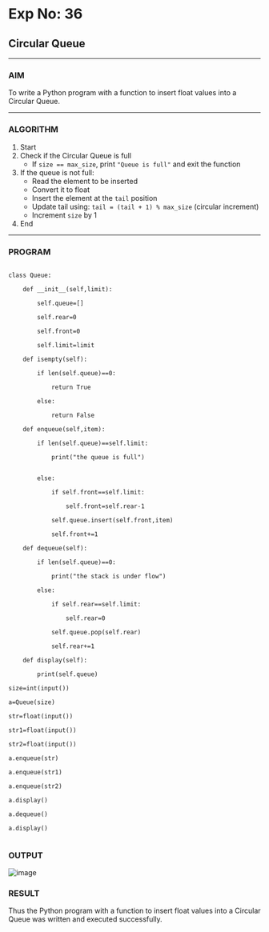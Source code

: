 # Exp No: 36  
## Circular Queue 
---

### AIM  
To write a Python program with a function to insert float values into a Circular Queue.

---

### ALGORITHM

1. Start  
2. Check if the Circular Queue is full  
   - If `size == max_size`, print `"Queue is full"` and exit the function  
3. If the queue is not full:  
   - Read the element to be inserted  
   - Convert it to float  
   - Insert the element at the `tail` position  
   - Update tail using: `tail = (tail + 1) % max_size` (circular increment)  
   - Increment `size` by 1  
4. End

---

### PROGRAM

```

class Queue:

    def __init__(self,limit):

        self.queue=[]

        self.rear=0

        self.front=0

        self.limit=limit

    def isempty(self):

        if len(self.queue)==0:

            return True

        else:

            return False

    def enqueue(self,item):

        if len(self.queue)==self.limit:

            print("the queue is full")


        else:

            if self.front==self.limit:

                self.front=self.rear-1

            self.queue.insert(self.front,item)

            self.front+=1

    def dequeue(self):

        if len(self.queue)==0:

            print("the stack is under flow")

        else:

            if self.rear==self.limit:

                self.rear=0

            self.queue.pop(self.rear)

            self.rear+=1

    def display(self):

        print(self.queue)

size=int(input())

a=Queue(size)

str=float(input())

str1=float(input())

str2=float(input())

a.enqueue(str)

a.enqueue(str1)

a.enqueue(str2)

a.display()

a.dequeue()

a.display()


```

### OUTPUT

![image](https://github.com/user-attachments/assets/336fdbbe-8c30-44bf-9e14-d09d8d8d4f2a)



### RESULT

Thus the Python program with a function to insert float values into a Circular Queue was written and executed successfully.
